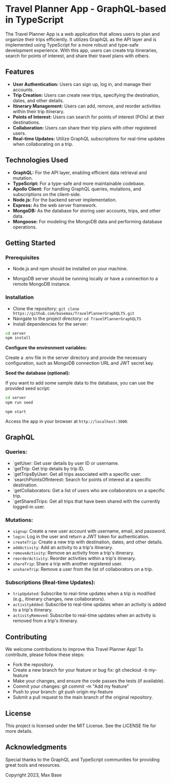 # Travel Planner App - GraphQL-based in TypeScript

The Travel Planner App is a web application that allows users to plan and organize their trips efficiently. It utilizes GraphQL as the API layer and is implemented using TypeScript for a more robust and type-safe development experience. With this app, users can create trip itineraries, search for points of interest, and share their travel plans with others.

## Features

- **User Authentication:** Users can sign up, log in, and manage their accounts.
- **Trip Creation:** Users can create new trips, specifying the destination, dates, and other details.
- **Itinerary Management:** Users can add, remove, and reorder activities within their trip itinerary.
- **Points of Interest:** Users can search for points of interest (POIs) at their destinations.
- **Collaboration:** Users can share their trip plans with other registered users.
- **Real-time Updates:** Utilize GraphQL subscriptions for real-time updates when collaborating on a trip.

## Technologies Used

- **GraphQL:** For the API layer, enabling efficient data retrieval and mutation.
- **TypeScript:** For a type-safe and more maintainable codebase.
- **Apollo Client:** For handling GraphQL queries, mutations, and subscriptions on the client-side.
- **Node.js:** For the backend server implementation.
- **Express:** As the web server framework.
- **MongoDB:** As the database for storing user accounts, trips, and other data.
- **Mongoose:** For modeling the MongoDB data and performing database operations.

## Getting Started

### Prerequisites

- Node.js and npm should be installed on your machine.

- MongoDB server should be running locally or have a connection to a remote MongoDB instance.

### Installation

- Clone the repository: `git clone https://github.com/basemax/TravelPlannerGraphQLTS.git`
- Navigate to the project directory: `cd TravelPlannerGraphQLTS`
- Install dependencies for the server:

```bash
cd server
npm install
```

**Configure the environment variables:**

Create a .env file in the server directory and provide the necessary configuration, such as MongoDB connection URL and JWT secret key.

**Seed the database (optional):**

If you want to add some sample data to the database, you can use the provided seed script:

```bash
cd server
npm run seed
```

```
npm start
```

Access the app in your browser at `http://localhost:3000`.

## GraphQL

### Queries:

- `getUser: Get user details by user ID or username.
- `getTrip: Get trip details by trip ID.
- `getTripsByUser: Get all trips associated with a specific user.
- `searchPointsOfInterest: Search for points of interest at a specific destination.
- `getCollaborators: Get a list of users who are collaborators on a specific trip.
- `getSharedTrips: Get all trips that have been shared with the currently logged-in user.

### Mutations:

- `signup`: Create a new user account with username, email, and password.
- `login`: Log in the user and return a JWT token for authentication.
- `createTrip`: Create a new trip with destination, dates, and other details.
- `addActivity`: Add an activity to a trip's itinerary.
- `removeActivity`: Remove an activity from a trip's itinerary.
- `reorderActivity`: Reorder activities within a trip's itinerary.
- `shareTrip`: Share a trip with another registered user.
- `unshareTrip`: Remove a user from the list of collaborators on a trip.

### Subscriptions (Real-time Updates):

- `tripUpdated`: Subscribe to real-time updates when a trip is modified (e.g., itinerary changes, new collaborators).
- `activityAdded`: Subscribe to real-time updates when an activity is added to a trip's itinerary.
- `activityRemoved`: Subscribe to real-time updates when an activity is removed from a trip's itinerary.

## Contributing

We welcome contributions to improve this Travel Planner App! To contribute, please follow these steps:

- Fork the repository.
- Create a new branch for your feature or bug fix: git checkout -b my-feature
- Make your changes, and ensure the code passes the tests (if available).
- Commit your changes: git commit -m "Add my feature"
- Push to your branch: git push origin my-feature
- Submit a pull request to the main branch of the original repository.

## License

This project is licensed under the MIT License. See the LICENSE file for more details.

## Acknowledgments

Special thanks to the GraphQL and TypeScript communities for providing great tools and resources.

Copyright 2023, Max Base
